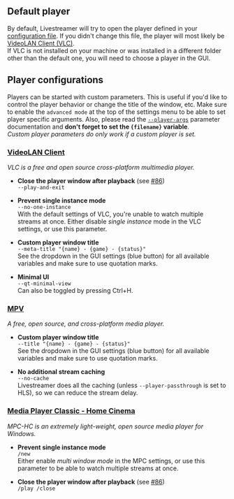 ## Default player

By default, Livestreamer will try to open the player defined in your [configuration file](http://docs.livestreamer.io/en/latest/cli.html#configuration-file). If you didn't change this file, the player will most likely be [VideoLAN Client (VLC)](https://www.videolan.org/).  
If VLC is not installed on your machine or was installed in a different folder other than the default one, you will need to choose a player in the GUI.

## Player configurations

Players can be started with custom parameters. This is useful if you'd like to control the player behavior or change the title of the window, etc. Make sure to enable the `advanced mode` at the top of the settings menu to be able to set player specific arguments. Also, please read the [`--player-args`](http://docs.livestreamer.io/en/latest/cli.html#cmdoption--player-args) parameter documentation and **don't forget to set the `{filename}` variable**.  
*Custom player parameters do only work if a custom player is set.*


### [VideoLAN Client](https://www.videolan.org/)
*VLC is a free and open source cross-platform multimedia player.*

- **Close the player window after playback** (see [#86](https://github.com/bastimeyer/livestreamer-twitch-gui/issues/86))  
  `--play-and-exit`

- **Prevent single instance mode**  
  `--no-one-instance`  
  With the default settings of VLC, you're unable to watch multiple streams at once. Either disable *single instance* mode in the VLC settings, or use this parameter.

- **Custom player window title**  
  `--meta-title "{name} - {game} - {status}"`  
  See the dropdown in the GUI settings (blue button) for all available variables and make sure to use quotation marks.

- **Minimal UI**  
  `--qt-minimal-view`  
  Can also be toggled by pressing Ctrl+H.


### [MPV](http://mpv.io/)
*A free, open source, and cross-platform media player.*

- **Custom player window title**  
  `--title "{name} - {game} - {status}"`  
  See the dropdown in the GUI settings (blue button) for all available variables and make sure to use quotation marks.

- **No additional stream caching**  
  `--no-cache`  
  Livestreamer does all the caching (unless `--player-passthrough` is set to HLS), so we can reduce the stream delay.


### [Media Player Classic - Home Cinema](https://mpc-hc.org/)
*MPC-HC is an extremely light-weight, open source media player for Windows.*

- **Prevent single instance mode**  
  `/new`  
  Either enable *multi window mode* in the MPC settings, or use this parameter to be able to watch multiple streams at once.

- **Close the player window after playback** (see [#86](https://github.com/bastimeyer/livestreamer-twitch-gui/issues/86))  
  `/play /close`